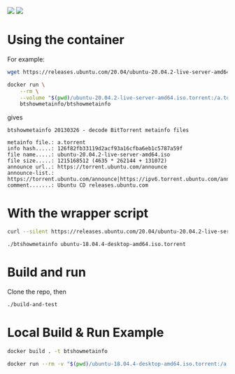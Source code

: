 ![](https://travis-ci.com/btshowmetainfo/btshowmetainfo.svg?branch=master)
[![](https://img.shields.io/docker/cloud/build/btshowmetainfo/btshowmetainfo)](https://hub.docker.com/r/btshowmetainfo/btshowmetainfo)

# Using the container
For example:


```bash
wget https://releases.ubuntu.com/20.04/ubuntu-20.04.2-live-server-amd64.iso.torrent

docker run \
    --rm \
    --volume "$(pwd)/ubuntu-20.04.2-live-server-amd64.iso.torrent:/a.torrent" \
    btshowmetainfo/btshowmetainfo
```

gives

```
btshowmetainfo 20130326 - decode BitTorrent metainfo files

metainfo file.: a.torrent
info hash.....: 126f82fb33119d2acf93a16cfba6eb1c5787a59f
file name.....: ubuntu-20.04.2-live-server-amd64.iso
file size.....: 1215168512 (4635 * 262144 + 131072)
announce url..: https://torrent.ubuntu.com/announce
announce-list.: https://torrent.ubuntu.com/announce|https://ipv6.torrent.ubuntu.com/announce
comment.......: Ubuntu CD releases.ubuntu.com
```


# With the wrapper script

```bash
curl --silent https://releases.ubuntu.com/20.04/ubuntu-20.04.2-live-server-amd64.iso.torrent | ./btshowmetainfo -

./btshowmetainfo ubuntu-18.04.4-desktop-amd64.iso.torrent
```

# Build and run
Clone the repo, then

```bash
./build-and-test
```

# Local Build & Run Example

```bash
docker build . -t btshowmetainfo

docker run --rm -v "$(pwd)/ubuntu-18.04.4-desktop-amd64.iso.torrent:/a.torrent" btshowmetainfo
```